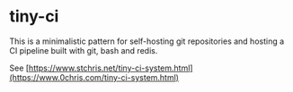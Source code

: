 # tiny-ci

This is a minimalistic pattern for self-hosting git repositories and hosting a CI pipeline built with git, bash and redis.

See [https://www.stchris.net/tiny-ci-system.html](https://www.0chris.com/tiny-ci-system.html)
